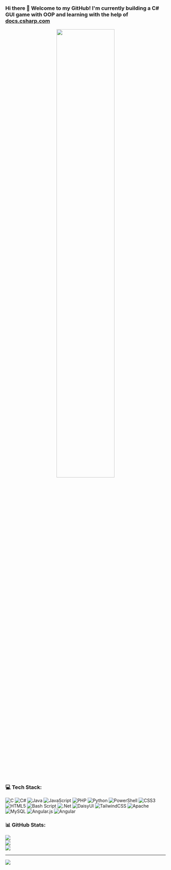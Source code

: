 <p align="center">
<h3> Hi there 👋 Welcome to my GitHub! I'm currently building a C# GUI game with OOP and learning with the help of <a href="https://learn.microsoft.com/en-us/dotnet/csharp/tour-of-csharp/">docs.csharp.com</a> </h3>
</p>

<p align="center">
   <img src="https://github.com/user-attachments/assets/f0111ff3-b02b-43ed-8b3e-10b54708b3b9" style="display: block; margin-left: auto; margin-right: auto; width: 60%;" />
</p>


### 💻 Tech Stack:
![C](https://img.shields.io/badge/c-%2300599C.svg?style=for-the-badge&logo=c&logoColor=white) ![C#](https://img.shields.io/badge/c%23-%23239120.svg?style=for-the-badge&logo=csharp&logoColor=white) ![Java](https://img.shields.io/badge/java-%23ED8B00.svg?style=for-the-badge&logo=openjdk&logoColor=white) ![JavaScript](https://img.shields.io/badge/javascript-%23323330.svg?style=for-the-badge&logo=javascript&logoColor=%23F7DF1E) ![PHP](https://img.shields.io/badge/php-%23777BB4.svg?style=for-the-badge&logo=php&logoColor=white) ![Python](https://img.shields.io/badge/python-3670A0?style=for-the-badge&logo=python&logoColor=ffdd54) ![PowerShell](https://img.shields.io/badge/PowerShell-%235391FE.svg?style=for-the-badge&logo=powershell&logoColor=white) ![CSS3](https://img.shields.io/badge/css3-%231572B6.svg?style=for-the-badge&logo=css3&logoColor=white) ![HTML5](https://img.shields.io/badge/html5-%23E34F26.svg?style=for-the-badge&logo=html5&logoColor=white) ![Bash Script](https://img.shields.io/badge/bash_script-%23121011.svg?style=for-the-badge&logo=gnu-bash&logoColor=white) ![.Net](https://img.shields.io/badge/.NET-5C2D91?style=for-the-badge&logo=.net&logoColor=white) ![DaisyUI](https://img.shields.io/badge/daisyui-5A0EF8?style=for-the-badge&logo=daisyui&logoColor=white) ![TailwindCSS](https://img.shields.io/badge/tailwindcss-%2338B2AC.svg?style=for-the-badge&logo=tailwind-css&logoColor=white) ![Apache](https://img.shields.io/badge/apache-%23D42029.svg?style=for-the-badge&logo=apache&logoColor=white) ![MySQL](https://img.shields.io/badge/mysql-4479A1.svg?style=for-the-badge&logo=mysql&logoColor=white) ![Angular.js](https://img.shields.io/badge/angular.js-%23E23237.svg?style=for-the-badge&logo=angularjs&logoColor=white) ![Angular](https://img.shields.io/badge/angular-%23DD0031.svg?style=for-the-badge&logo=angular&logoColor=white)
### 📊 GitHub Stats:
![](https://github-readme-stats.vercel.app/api?username=TemugenB&theme=merko&hide_border=false&include_all_commits=false&count_private=false)<br/>
![](https://nirzak-streak-stats.vercel.app/?user=TemugenB&theme=merko&hide_border=false)<br/>
![](https://github-readme-stats.vercel.app/api/top-langs/?username=TemugenB&theme=merko&hide_border=false&include_all_commits=false&count_private=false&layout=compact)

---
[![](https://visitcount.itsvg.in/api?id=TemugenB&icon=0&color=0)](https://visitcount.itsvg.in)

<!-- Proudly created with GPRM ( https://gprm.itsvg.in ) -->
